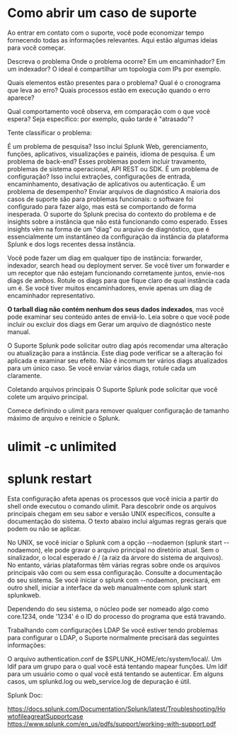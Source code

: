 # Como abrir um caso de suporte

Ao entrar em contato com o suporte, você pode economizar tempo fornecendo todas as informações relevantes. Aqui estão algumas ideias para você começar.

Descreva o problema
Onde o problema ocorre? Em um encaminhador? Em um indexador? O ideal é compartilhar um topologia com IPs por exemplo.

Quais elementos estão presentes para o problema? Qual é o cronograma que leva ao erro? Quais processos estão em execução quando o erro aparece?

Qual comportamento você observa, em comparação com o que você espera? Seja específico: por exemplo, quão tarde é "atrasado"?

Tente classificar o problema:

É um problema de pesquisa? Isso inclui Splunk Web, gerenciamento, funções, aplicativos, visualizações e painéis, idioma de pesquisa.
É um problema de back-end? Esses problemas podem incluir travamento, problemas de sistema operacional, API REST ou SDK.
É um problema de configuração? Isso inclui extrações, configurações de entrada, encaminhamento, desativação de aplicativos ou autenticação.
É um problema de desempenho?
Enviar arquivos de diagnóstico
A maioria dos casos de suporte são para problemas funcionais: o software foi configurado para fazer algo, mas está se comportando de forma inesperada. O suporte do Splunk precisa do contexto do problema e de insights sobre a instância que não está funcionando como esperado. Esses insights vêm na forma de um "diag" ou arquivo de diagnóstico, que é essencialmente um instantâneo da configuração da instância da plataforma Splunk e dos logs recentes dessa instância.

Você pode fazer um diag em qualquer tipo de instância: forwarder, indexador, search head ou deployment server. Se você tiver um forwarder e um receptor que não estejam funcionando corretamente juntos, envie-nos diags de ambos. Rotule os diags para que fique claro de qual instância cada um é. Se você tiver muitos encaminhadores, envie apenas um diag de encaminhador representativo.

**O tarball diag não contém nenhum dos seus dados indexados**, mas você pode examinar seu conteúdo antes de enviá-lo. Leia sobre o que você pode incluir ou excluir dos diags em Gerar um arquivo de diagnóstico neste manual.

O Suporte Splunk pode solicitar outro diag após recomendar uma alteração ou atualização para a instância. Este diag pode verificar se a alteração foi aplicada e examinar seu efeito. Não é incomum ter vários diags atualizados para um único caso. Se você enviar vários diags, rotule cada um claramente.

Coletando arquivos principais
O Suporte Splunk pode solicitar que você colete um arquivo principal.

Comece definindo o ulimit para remover qualquer configuração de tamanho máximo de arquivo e reinicie o Splunk.

# ulimit -c unlimited
# splunk restart

Esta configuração afeta apenas os processos que você inicia a partir do shell onde executou o comando ulimit. Para descobrir onde os arquivos principais chegam em seu sabor e versão UNIX específicos, consulte a documentação do sistema. O texto abaixo inclui algumas regras gerais que podem ou não se aplicar.

No UNIX, se você iniciar o Splunk com a opção --nodaemon (splunk start --nodaemon), ele pode gravar o arquivo principal no diretório atual. Sem o sinalizador, o local esperado é / (a ​​raiz da árvore do sistema de arquivos). No entanto, várias plataformas têm várias regras sobre onde os arquivos principais vão com ou sem essa configuração. Consulte a documentação do seu sistema. Se você iniciar o splunk com --nodaemon, precisará, em outro shell, iniciar a interface da web manualmente com splunk start splunkweb.

Dependendo do seu sistema, o núcleo pode ser nomeado algo como core.1234, onde '1234' é o ID do processo do programa que está travando.

Trabalhando com configurações LDAP
Se você estiver tendo problemas para configurar o LDAP, o Suporte normalmente precisará das seguintes informações:

O arquivo authentication.conf de $SPLUNK_HOME/etc/system/local/.
Um ldif para um grupo para o qual você está tentando mapear funções.
Um ldif para um usuário como o qual você está tentando se autenticar.
Em alguns casos, um splunkd.log ou web_service.log de depuração é útil.

Splunk Doc:

https://docs.splunk.com/Documentation/Splunk/latest/Troubleshooting/HowtofileagreatSupportcase
https://www.splunk.com/en_us/pdfs/support/working-with-support.pdf
